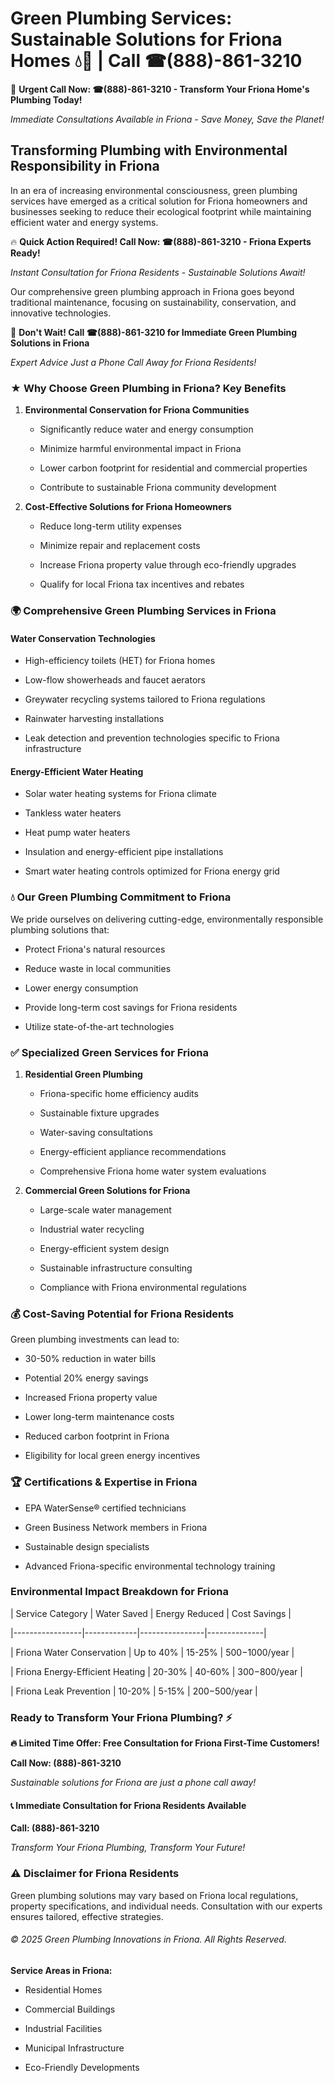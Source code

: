 # Green Plumbing Services: Sustainable Solutions for Friona Homes 💧🌿 | Call ☎(888)-861-3210

🚨 **Urgent Call Now: ☎(888)-861-3210 - Transform Your Friona Home's Plumbing Today!**
*Immediate Consultations Available in Friona - Save Money, Save the Planet!*

## Transforming Plumbing with Environmental Responsibility in Friona

In an era of increasing environmental consciousness, green plumbing services have emerged as a critical solution for Friona homeowners and businesses seeking to reduce their ecological footprint while maintaining efficient water and energy systems. 

🔥 **Quick Action Required! Call Now: ☎(888)-861-3210 - Friona Experts Ready!**
*Instant Consultation for Friona Residents - Sustainable Solutions Await!*

Our comprehensive green plumbing approach in Friona goes beyond traditional maintenance, focusing on sustainability, conservation, and innovative technologies.

🚨 **Don't Wait! Call ☎(888)-861-3210 for Immediate Green Plumbing Solutions in Friona**
*Expert Advice Just a Phone Call Away for Friona Residents!*

### ★ Why Choose Green Plumbing in Friona? Key Benefits

1. **Environmental Conservation for Friona Communities** 
   - Significantly reduce water and energy consumption
   - Minimize harmful environmental impact in Friona
   - Lower carbon footprint for residential and commercial properties
   - Contribute to sustainable Friona community development

2. **Cost-Effective Solutions for Friona Homeowners** 
   - Reduce long-term utility expenses
   - Minimize repair and replacement costs
   - Increase Friona property value through eco-friendly upgrades
   - Qualify for local Friona tax incentives and rebates

### 🌍 Comprehensive Green Plumbing Services in Friona

#### Water Conservation Technologies
- High-efficiency toilets (HET) for Friona homes
- Low-flow showerheads and faucet aerators
- Greywater recycling systems tailored to Friona regulations
- Rainwater harvesting installations
- Leak detection and prevention technologies specific to Friona infrastructure

#### Energy-Efficient Water Heating
- Solar water heating systems for Friona climate
- Tankless water heaters
- Heat pump water heaters
- Insulation and energy-efficient pipe installations
- Smart water heating controls optimized for Friona energy grid

### 💧 Our Green Plumbing Commitment to Friona

We pride ourselves on delivering cutting-edge, environmentally responsible plumbing solutions that:
- Protect Friona's natural resources
- Reduce waste in local communities
- Lower energy consumption
- Provide long-term cost savings for Friona residents
- Utilize state-of-the-art technologies

### ✅ Specialized Green Services for Friona

1. **Residential Green Plumbing**
   - Friona-specific home efficiency audits
   - Sustainable fixture upgrades
   - Water-saving consultations
   - Energy-efficient appliance recommendations
   - Comprehensive Friona home water system evaluations

2. **Commercial Green Solutions for Friona**
   - Large-scale water management
   - Industrial water recycling
   - Energy-efficient system design
   - Sustainable infrastructure consulting
   - Compliance with Friona environmental regulations

### 💰 Cost-Saving Potential for Friona Residents

Green plumbing investments can lead to:
- 30-50% reduction in water bills
- Potential 20% energy savings
- Increased Friona property value
- Lower long-term maintenance costs
- Reduced carbon footprint in Friona
- Eligibility for local green energy incentives

### 🏆 Certifications & Expertise in Friona

- EPA WaterSense® certified technicians
- Green Business Network members in Friona
- Sustainable design specialists
- Advanced Friona-specific environmental technology training

### Environmental Impact Breakdown for Friona

| Service Category | Water Saved | Energy Reduced | Cost Savings |
|-----------------|-------------|----------------|--------------|
| Friona Water Conservation | Up to 40% | 15-25% | $500-$1000/year |
| Friona Energy-Efficient Heating | 20-30% | 40-60% | $300-$800/year |
| Friona Leak Prevention | 10-20% | 5-15% | $200-$500/year |

### Ready to Transform Your Friona Plumbing? ⚡

**🔥 Limited Time Offer: Free Consultation for Friona First-Time Customers!**

**Call Now: (888)-861-3210**
*Sustainable solutions for Friona are just a phone call away!*

#### 📞 Immediate Consultation for Friona Residents Available

**Call: (888)-861-3210**
*Transform Your Friona Plumbing, Transform Your Future!*

### ⚠️ Disclaimer for Friona Residents

Green plumbing solutions may vary based on Friona local regulations, property specifications, and individual needs. Consultation with our experts ensures tailored, effective strategies.

###### © 2025 Green Plumbing Innovations in Friona. All Rights Reserved.

**Service Areas in Friona:** 
- Residential Homes
- Commercial Buildings
- Industrial Facilities
- Municipal Infrastructure
- Eco-Friendly Developments
